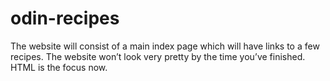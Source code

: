 # odin-recipes
The website will consist of a main index page which will have links to a few recipes. The website won’t look very pretty by the time you’ve finished. HTML is the focus now.
